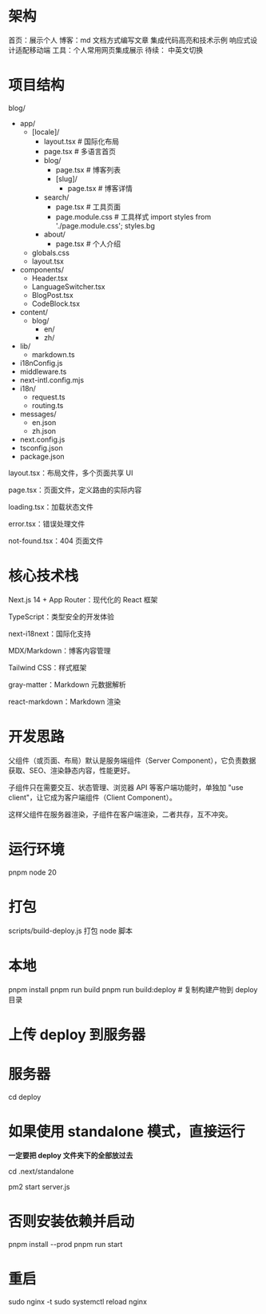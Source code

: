 # 架构

首页：展示个人
博客：md 文档方式编写文章 集成代码高亮和技术示例 响应式设计适配移动端
工具：个人常用网页集成展示
待续：
中英文切换

# 项目结构

blog/

- app/
  - [locale]/
    - layout.tsx # 国际化布局
    - page.tsx # 多语言首页
    - blog/
      - page.tsx # 博客列表
      - [slug]/
        - page.tsx # 博客详情
    - search/
      - page.tsx # 工具页面
      - page.module.css # 工具样式 import styles from './page.module.css'; styles.bg
    - about/
      - page.tsx # 个人介绍
  - globals.css
  - layout.tsx
- components/
  - Header.tsx
  - LanguageSwitcher.tsx
  - BlogPost.tsx
  - CodeBlock.tsx
- content/
  - blog/
    - en/
    - zh/
- lib/
  - markdown.ts
- i18nConfig.js
- middleware.ts
- next-intl.config.mjs
- i18n/
  - request.ts
  - routing.ts
- messages/
  - en.json
  - zh.json
- next.config.js
- tsconfig.json
- package.json

layout.tsx：布局文件，多个页面共享 UI

page.tsx：页面文件，定义路由的实际内容

loading.tsx：加载状态文件

error.tsx：错误处理文件

not-found.tsx：404 页面文件

# 核心技术栈

Next.js 14 + App Router：现代化的 React 框架

TypeScript：类型安全的开发体验

next-i18next：国际化支持

MDX/Markdown：博客内容管理

Tailwind CSS：样式框架

gray-matter：Markdown 元数据解析

react-markdown：Markdown 渲染

# 开发思路

父组件（或页面、布局）默认是服务端组件（Server Component），它负责数据获取、SEO、渲染静态内容，性能更好。

子组件只在需要交互、状态管理、浏览器 API 等客户端功能时，单独加 "use client"，让它成为客户端组件（Client Component）。

这样父组件在服务器渲染，子组件在客户端渲染，二者共存，互不冲突。

# 运行环境

pnpm
node 20

# 打包

scripts/build-deploy.js 打包 node 脚本

# 本地

pnpm install
pnpm run build
pnpm run build:deploy # 复制构建产物到 deploy 目录

# 上传 deploy 到服务器

# 服务器

cd deploy

# 如果使用 standalone 模式，直接运行

**一定要把 deploy 文件夹下的全部放过去**

cd .next/standalone

pm2 start server.js

# 否则安装依赖并启动

pnpm install --prod
pnpm run start

# 重启

sudo nginx -t
sudo systemctl reload nginx
